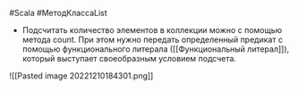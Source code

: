 #Scala #МетодКлассаList 

* Подсчитать количество элементов в коллекции можно с помощью метода count. При этом нужно передать определенный предикат с помощью функционального литерала ([[Функциональный литерал]]), который выступает своеобразным условием подсчета. 

![[Pasted image 20221210184301.png]]